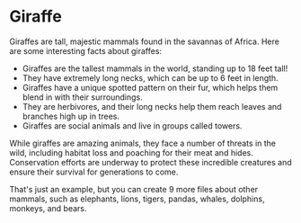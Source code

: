 # Giraffe

Giraffes are tall, majestic mammals found in the savannas of Africa. Here are some interesting facts about giraffes:

- Giraffes are the tallest mammals in the world, standing up to 18 feet tall!
- They have extremely long necks, which can be up to 6 feet in length.
- Giraffes have a unique spotted pattern on their fur, which helps them blend in with their surroundings.
- They are herbivores, and their long necks help them reach leaves and branches high up in trees.
- Giraffes are social animals and live in groups called towers.

While giraffes are amazing animals, they face a number of threats in the wild, including habitat loss and poaching for their meat and hides. Conservation efforts are underway to protect these incredible creatures and ensure their survival for generations to come.

That's just an example, but you can create 9 more files about other mammals, such as elephants, lions, tigers, pandas, whales, dolphins, monkeys, and bears.
